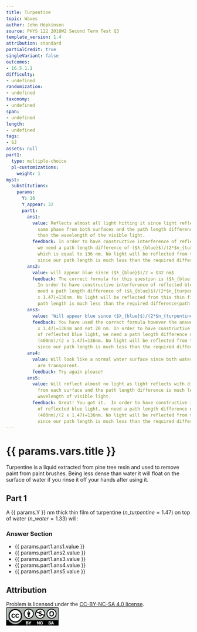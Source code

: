```yaml
---
title: Turpentine
topic: Waves
author: John Hopkinson
source: PHYS 122 2018W2 Second Term Test Q3
template_version: 1.4
attribution: standard
partialCredit: true
singleVariant: false
outcomes:
- 16.5.1.1
difficulty:
- undefined
randomization:
- undefined
taxonomy:
- undefined
span:
- undefined
length:
- undefined
tags:
- SJ
assets: null
part1:
  type: multiple-choice
  pl-customizations:
    weight: 1
myst:
  substitutions:
    params:
      Y: 16
      Y_appear: 32
      part1:
        ans1:
          value: Reflects almost all light hitting it since light reflects with the
            same phase from both surfaces and the path length difference is much less
            than the wavelength of the visible light.
          feedback: In order to have constructive interference of reflected blue light,
            we need a path length difference of ($λ_{blue}$)/(2*$n_{turpentine}$)
            which is equal to 136 nm. No light will be reflected from this thin film
            since our path length is much less than the required difference(path length<<136nm).
        ans2:
          value: will appear blue since ($λ_{blue}$)/2 = $32 nm$
          feedback: The correct formula for this question is ($λ_{blue}$)/(2*$n_{turpentine}$).
            In order to have constructive interference of reflected blue light, we
            need a path length difference of ($λ_{blue}$)/(2*$n_{turpentine}$)= (400nm)/(2
            x 1.47)=136nm. No light will be reflected from this thin film since our
            path length is much less than the required difference(path length<<136nm).
        ans3:
          value: 'Will appear blue since ($λ_{blue}$)/(2*$n_{turpentine}$)= $32 nm$ '
          feedback: You have used the correct formula however the answer is (400nm)/(2
            x 1.47)=136nm and not 20 nm. In order to have constructive interference
            of reflected blue light, we need a path length difference of ($λ_{blue}$)/(2*$n_{turpentine}$)=
            (400nm)/(2 x 1.47)=136nm. No light will be reflected from this thin film
            since our path length is much less than the required difference(path length<<136nm).
        ans4:
          value: Will look like a normal water surface since both water and turpentine
            are transparent.
          feedback: Try again please!
        ans5:
          value: Will reflect almost no light as light reflects with different phases
            from each surface and the path length difference is much less than the
            wavelength of visible light.
          feedback: Great! You got it.  In order to have constructive interference
            of reflected blue light, we need a path length difference of ($λ_{blue}$)/(2*$n_{turpentine}$)=
            (400nm)/(2 x 1.47)=136nm. No light will be reflected from this thin film
            since our path length is much less than the required difference(path length<<136nm)
---
```

# {{ params.vars.title }}
Turpentine is a liquid extracted from pine tree resin and used to remove paint from paint brushes. Being less dense than water it will float on the surface of water if you rinse it off your hands after using it.

## Part 1

A {{ params.Y }} nm thick thin film of turpentine ($n\_{turpentine}=1.47$) on top of water ($n\_{water}=1.33$) will:

### Answer Section

- {{ params.part1.ans1.value }}
- {{ params.part1.ans2.value }}
- {{ params.part1.ans3.value }}
- {{ params.part1.ans4.value }}
- {{ params.part1.ans5.value }}

## Attribution

Problem is licensed under the [CC-BY-NC-SA 4.0 license](https://creativecommons.org/licenses/by-nc-sa/4.0/).<br> ![The Creative Commons 4.0 license requiring attribution-BY, non-commercial-NC, and share-alike-SA license.](https://raw.githubusercontent.com/firasm/bits/master/by-nc-sa.png)